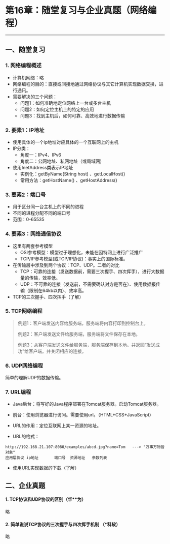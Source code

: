 # 第16章：随堂复习与企业真题（网络编程）

***

## 一、随堂复习

### 1. 网络编程概述

- 计算机网络：略
- 网络编程的目的：直接或间接地通过网络协议与其它计算机实现数据交换，进行通讯。
- 需要解决的三个问题：
  - 问题1：如何准确地定位网络上一台或多台主机
  - 问题2：如何定位主机上的特定的应用
  - 问题3：找到主机后，如何可靠、高效地进行数据传输

### 2. 要素1：IP地址

- 使用具体的一个ip地址对应具体的一个互联网上的主机
- IP分类：
  - 角度一：IPv4、IPv6
  - 角度二：公网地址、私网地址（或局域网)
- 使用InetAddress类表示IP地址
  - 实例化：getByName(String host) 、getLocalHost()
  - 常用方法：getHostName() 、getHostAddress()

### 3. 要素2：端口号

- 用于区分同一台主机上的不同的进程
- 不同的进程分配不同的端口号
- 范围：0-65535

### 4. 要素3：网络通信协议

- 这里有两套参考模型
  - OSI参考模型：模型过于理想化，未能在因特网上进行广泛推广
  - TCP/IP参考模型(或TCP/IP协议)：事实上的国际标准。
- 在传输层中涉及到两个协议：TCP、UDP。二者的对比
  - TCP：可靠的连接（发送数据前，需要三次握手、四次挥手），进行大数据量的传输，效率低。
  - UDP：不可靠的连接（发送前，不需要确认对方是否在）、使用数据报传输（限制在64kb以内）、效率高。
- TCP的三次握手、四次挥手（了解）

### 5. TCP网络编程

> 例题1：客户端发送内容给服务端，服务端将内容打印到控制台上。
>
> 例题2：客户端发送文件给服务端，服务端将文件保存在本地。
>
> 例题3：从客户端发送文件给服务端，服务端保存到本地。并返回“发送成功”给客户端。并关闭相应的连接。

### 6. UDP网络编程

简单的理解UDP的数据传输。

### 7. URL编程

- Java后台：将写好的Java程序部署在Tomcat服务器。启动Tomcat服务器。

- 前台：使用浏览器进行访问。需要使用url。（HTML+CSS+JavaScript）
- URL的作用：定位互联网上某一资源的地址。
- URL的格式：

```
http://192.168.21.107:8080/examples/abcd.jpg?name=Tom   ---> "万事万物皆对象"
应用层协议 ip地址       端口号  资源地址   参数列表
```

- 使用URL实现数据的下载（了解）


## 二、企业真题

#### 1. TCP协议和UDP协议的区别（华**为）

略



#### 2. 简单说说TCP协议的三次握手与四次挥手机制 （*科软）

略